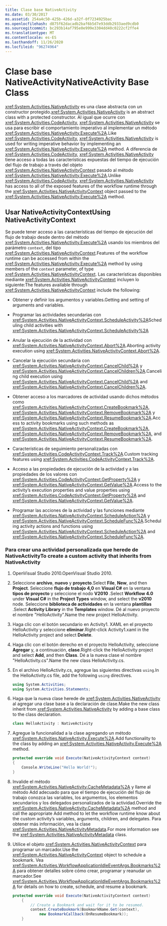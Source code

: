 ```yaml
---
title: Clase base NativeActivity
ms.date: 03/30/2017
ms.assetid: 254a4c50-425b-426d-a32f-0f7234925bac
ms.openlocfilehash: d875f62dacadb2baf6b5d7e93ddb2933aed9cdb0
ms.sourcegitcommit: bc293b14af795e0e999e3304dd40c0222cf2ffe4
ms.translationtype: MT
ms.contentlocale: es-ES
ms.lasthandoff: 11/26/2020
ms.locfileid: "96274964"
---
```

# <a name="nativeactivity-base-class"></a><span data-ttu-id="da831-102">Clase base NativeActivity</span><span class="sxs-lookup"><span data-stu-id="da831-102">NativeActivity Base Class</span></span>

<span data-ttu-id="da831-103"><xref:System.Activities.NativeActivity> es una clase abstracta con un constructor protegido.</span><span class="sxs-lookup"><span data-stu-id="da831-103"><xref:System.Activities.NativeActivity> is an abstract class with a protected constructor.</span></span> <span data-ttu-id="da831-104">Al igual que ocurre con <xref:System.Activities.CodeActivity>, <xref:System.Activities.NativeActivity> se usa para escribir el comportamiento imperativo al implementar un método <xref:System.Activities.NativeActivity.Execute%2A>.</span><span class="sxs-lookup"><span data-stu-id="da831-104">Like <xref:System.Activities.CodeActivity>, <xref:System.Activities.NativeActivity> is used for writing imperative behavior by implementing an <xref:System.Activities.NativeActivity.Execute%2A> method.</span></span> <span data-ttu-id="da831-105">A diferencia de <xref:System.Activities.CodeActivity>, <xref:System.Activities.NativeActivity> tiene acceso a todas las características expuestas del tiempo de ejecución del flujo de trabajo a través del objeto <xref:System.Activities.NativeActivityContext> pasado al método <xref:System.Activities.NativeActivity.Execute%2A>.</span><span class="sxs-lookup"><span data-stu-id="da831-105">Unlike <xref:System.Activities.CodeActivity>, <xref:System.Activities.NativeActivity> has access to all of the exposed features of the workflow runtime through the <xref:System.Activities.NativeActivityContext> object passed to the <xref:System.Activities.NativeActivity.Execute%2A> method.</span></span>

## <a name="using-nativeactivitycontext"></a><span data-ttu-id="da831-106">Usar NativeActivityContext</span><span class="sxs-lookup"><span data-stu-id="da831-106">Using NativeActivityContext</span></span>

 <span data-ttu-id="da831-107">Se puede tener acceso a las características del tiempo de ejecución del flujo de trabajo desde dentro del método <xref:System.Activities.NativeActivity.Execute%2A> usando los miembros del parámetro `context`, del tipo <xref:System.Activities.NativeActivityContext>.</span><span class="sxs-lookup"><span data-stu-id="da831-107">Features of the workflow runtime can be accessed from within the <xref:System.Activities.NativeActivity.Execute%2A> method by using members of the `context` parameter, of type <xref:System.Activities.NativeActivityContext>.</span></span> <span data-ttu-id="da831-108">Las características disponibles mediante <xref:System.Activities.NativeActivityContext> incluyen lo siguiente:</span><span class="sxs-lookup"><span data-stu-id="da831-108">The features available through <xref:System.Activities.NativeActivityContext> include the following:</span></span>

- <span data-ttu-id="da831-109">Obtener y definir los argumentos y variables.</span><span class="sxs-lookup"><span data-stu-id="da831-109">Getting and setting of arguments and variables.</span></span>

- <span data-ttu-id="da831-110">Programar las actividades secundarias con <xref:System.Activities.NativeActivityContext.ScheduleActivity%2A></span><span class="sxs-lookup"><span data-stu-id="da831-110">Scheduling child activities with <xref:System.Activities.NativeActivityContext.ScheduleActivity%2A></span></span>

- <span data-ttu-id="da831-111">Anular la ejecución de la actividad con <xref:System.Activities.NativeActivityContext.Abort%2A>.</span><span class="sxs-lookup"><span data-stu-id="da831-111">Aborting activity execution using <xref:System.Activities.NativeActivityContext.Abort%2A>.</span></span>

- <span data-ttu-id="da831-112">Cancelar la ejecución secundaria con <xref:System.Activities.NativeActivityContext.CancelChild%2A> y <xref:System.Activities.NativeActivityContext.CancelChildren%2A>.</span><span class="sxs-lookup"><span data-stu-id="da831-112">Canceling child execution using <xref:System.Activities.NativeActivityContext.CancelChild%2A> and <xref:System.Activities.NativeActivityContext.CancelChildren%2A>.</span></span>

- <span data-ttu-id="da831-113">Obtener acceso a los marcadores de actividad usando dichos métodos como <xref:System.Activities.NativeActivityContext.CreateBookmark%2A>, <xref:System.Activities.NativeActivityContext.RemoveBookmark%2A> y <xref:System.Activities.NativeActivityContext.ResumeBookmark%2A>.</span><span class="sxs-lookup"><span data-stu-id="da831-113">Access to activity bookmarks using such methods as <xref:System.Activities.NativeActivityContext.CreateBookmark%2A>, <xref:System.Activities.NativeActivityContext.RemoveBookmark%2A>, and <xref:System.Activities.NativeActivityContext.ResumeBookmark%2A>.</span></span>

- <span data-ttu-id="da831-114">Características de seguimiento personalizadas con <xref:System.Activities.CodeActivityContext.Track%2A>.</span><span class="sxs-lookup"><span data-stu-id="da831-114">Custom tracking features using <xref:System.Activities.CodeActivityContext.Track%2A>.</span></span>

- <span data-ttu-id="da831-115">Acceso a las propiedades de ejecución de la actividad y a las propiedades de los valores con <xref:System.Activities.CodeActivityContext.GetProperty%2A> y <xref:System.Activities.NativeActivityContext.GetValue%2A>.</span><span class="sxs-lookup"><span data-stu-id="da831-115">Access to the activity’s execution properties and value properties using <xref:System.Activities.CodeActivityContext.GetProperty%2A> and <xref:System.Activities.NativeActivityContext.GetValue%2A>.</span></span>

- <span data-ttu-id="da831-116">Programar las acciones de la actividad y las funciones mediante <xref:System.Activities.NativeActivityContext.ScheduleAction%2A> y <xref:System.Activities.NativeActivityContext.ScheduleFunc%2A>.</span><span class="sxs-lookup"><span data-stu-id="da831-116">Scheduling activity actions and functions using <xref:System.Activities.NativeActivityContext.ScheduleAction%2A> and <xref:System.Activities.NativeActivityContext.ScheduleFunc%2A>.</span></span>

### <a name="to-create-a-custom-activity-that-inherits-from-nativeactivity"></a><span data-ttu-id="da831-117">Para crear una actividad personalizada que herede de NativeActivity</span><span class="sxs-lookup"><span data-stu-id="da831-117">To create a custom activity that inherits from NativeActivity</span></span>

1. <span data-ttu-id="da831-118">OpenVisual Studio 2010.</span><span class="sxs-lookup"><span data-stu-id="da831-118">OpenVisual Studio 2010.</span></span>

2. <span data-ttu-id="da831-119">Seleccione **archivo**, **nuevo** y **proyecto**.</span><span class="sxs-lookup"><span data-stu-id="da831-119">Select **File**, **New**, and then **Project**.</span></span> <span data-ttu-id="da831-120">Seleccione **flujo de trabajo 4,0** en **Visual C#** en la ventana **tipos de proyecto** y seleccione el nodo **V2010** .</span><span class="sxs-lookup"><span data-stu-id="da831-120">Select **Workflow 4.0** under **Visual C#** in the **Project Types** window, and select the **v2010** node.</span></span> <span data-ttu-id="da831-121">Seleccione **biblioteca de actividades** en la ventana **plantillas** .</span><span class="sxs-lookup"><span data-stu-id="da831-121">Select **Activity Library** in the **Templates** window.</span></span> <span data-ttu-id="da831-122">Dé al nuevo proyecto el nombre "HelloActivity".</span><span class="sxs-lookup"><span data-stu-id="da831-122">Name the new project HelloActivity.</span></span>

3. <span data-ttu-id="da831-123">Haga clic con el botón secundario en Activity1. XAML en el proyecto HelloActivity y seleccione **eliminar**.</span><span class="sxs-lookup"><span data-stu-id="da831-123">Right-click Activity1.xaml in the HelloActivity project and select **Delete**.</span></span>

4. <span data-ttu-id="da831-124">Haga clic con el botón derecho en el proyecto HelloActivity, seleccione **Agregar** y, a continuación, **clase**.</span><span class="sxs-lookup"><span data-stu-id="da831-124">Right-click the HelloActivity project and select **Add**, and then **Class**.</span></span> <span data-ttu-id="da831-125">Dé a la nueva clase el nombre "HelloActivity.cs".</span><span class="sxs-lookup"><span data-stu-id="da831-125">Name the new class HelloActivity.cs.</span></span>

5. <span data-ttu-id="da831-126">En el archivo HelloActivity.cs, agregue las siguientes directivas `using`.</span><span class="sxs-lookup"><span data-stu-id="da831-126">In the HelloActivity.cs file, add the following `using` directives.</span></span>

    ```csharp
    using System.Activities;
    using System.Activities.Statements;
    ```

6. <span data-ttu-id="da831-127">Haga que la nueva clase herede de <xref:System.Activities.NativeActivity> al agregar una clase base a la declaración de clase.</span><span class="sxs-lookup"><span data-stu-id="da831-127">Make the new class inherit from <xref:System.Activities.NativeActivity> by adding a base class to the class declaration.</span></span>

    ```csharp
    class HelloActivity : NativeActivity
    ```

7. <span data-ttu-id="da831-128">Agregue la funcionalidad a la clase agregando un método <xref:System.Activities.NativeActivity.Execute%2A>.</span><span class="sxs-lookup"><span data-stu-id="da831-128">Add functionality to the class by adding an <xref:System.Activities.NativeActivity.Execute%2A> method.</span></span>

    ```csharp
    protected override void Execute(NativeActivityContext context)
    {
        Console.WriteLine("Hello World!");
    }
    ```

8. <span data-ttu-id="da831-129">Invalide el método <xref:System.Activities.NativeActivity.CacheMetadata%2A> y llame al método Add adecuado para que el tiempo de ejecución del flujo de trabajo conozca las variables, los argumentos, los elementos secundarios y los delegados personalizados de la actividad.</span><span class="sxs-lookup"><span data-stu-id="da831-129">Override the <xref:System.Activities.NativeActivity.CacheMetadata%2A> method and call the appropriate Add method to let the workflow runtime know about the custom activity’s variables, arguments, children, and delegates.</span></span> <span data-ttu-id="da831-130">Para obtener más información, vea la clase <xref:System.Activities.NativeActivityMetadata>.</span><span class="sxs-lookup"><span data-stu-id="da831-130">For more information see the <xref:System.Activities.NativeActivityMetadata> class.</span></span>

9. <span data-ttu-id="da831-131">Utilice el objeto <xref:System.Activities.NativeActivityContext> para programar un marcador.</span><span class="sxs-lookup"><span data-stu-id="da831-131">Use the <xref:System.Activities.NativeActivityContext> object to schedule a bookmark.</span></span> <span data-ttu-id="da831-132">Vea <xref:System.Activities.WorkflowApplicationIdleEventArgs.Bookmarks%2A> para obtener detalles sobre cómo crear, programar y reanudar un marcador.</span><span class="sxs-lookup"><span data-stu-id="da831-132">See <xref:System.Activities.WorkflowApplicationIdleEventArgs.Bookmarks%2A> for details on how to create, schedule, and resume a bookmark.</span></span>

    ```csharp
    protected override void Execute(NativeActivityContext context)
        {
            // Create a Bookmark and wait for it to be resumed.
            context.CreateBookmark(BookmarkName.Get(context),
                new BookmarkCallback(OnResumeBookmark));
        }
    ```
